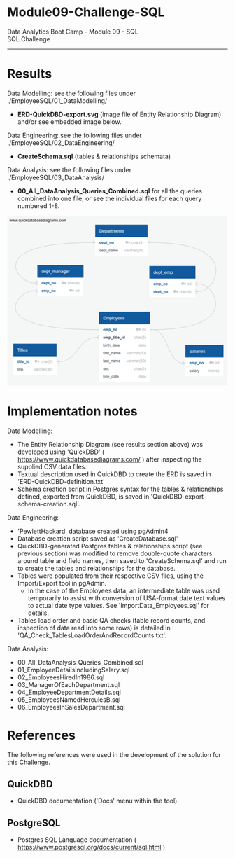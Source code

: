 # Module09-Challenge-SQL
Data Analytics Boot Camp - Module 09 - SQL \
SQL Challenge

---

# Results

Data Modelling: see the following files under ./EmployeeSQL/01_DataModelling/
- **ERD-QuickDBD-export.svg** (image file of Entity Relationship Diagram) and/or see embedded image below.

Data Engineering: see the following files under ./EmployeeSQL/02_DataEngineering/
- **CreateSchema.sql** (tables & relationships schemata)

Data Analysis: see the following files under ./EmployeeSQL/03_DataAnalysis/
- **00_All_DataAnalysis_Queries_Combined.sql** for all the queries combined into one file, or see the individual files for each query numbered 1-8.

<img src=./EmployeeSQL/01_DataModelling/ERD-QuickDBD-export.png>

# Implementation notes

Data Modelling:
- The Entity Relationship Diagram (see results section above) was developed using 'QuickDBD' ( https://www.quickdatabasediagrams.com/ ) after inspecting the supplied CSV data files.
- Textual description used in QuickDBD to create the ERD is saved in 'ERD-QuickDBD-definition.txt'
- Schema creation script in Postgres syntax for the tables & relationships defined, exported from QuickDBD, is saved in 'QuickDBD-export-schema-creation.sql'.

Data Engineering:
- 'PewlettHackard' database created using pgAdmin4
- Database creation script saved as 'CreateDatabase.sql'
- QuickDBD-generated Postgres tables & relationships script (see previous section) was modified to remove double-quote characters around table and field names, then saved to 'CreateSchema.sql' and run to create the tables and relationships for the database.
- Tables were populated from their respective CSV files, using the Import/Export tool in pgAdmin.
    - In the case of the Employees data, an intermediate table was used temporarily to assist with conversion of USA-format date text values to actual date type values. See 'ImportData_Employees.sql' for details.
- Tables load order and basic QA checks (table record counts, and inspection of data read into some rows) is detailed in 'QA_Check_TablesLoadOrderAndRecordCounts.txt'.

Data Analysis:
- 00_All_DataAnalysis_Queries_Combined.sql
- 01_EmployeeDetailsIncludingSalary.sql
- 02_EmployeesHiredIn1986.sql
- 03_ManagerOfEachDepartment.sql
- 04_EmployeeDepartmentDetails.sql
- 05_EmployeesNamedHerculesB.sql
- 06_EmployeesInSalesDepartment.sql

# References

The following references were used in the development of the solution for this Challenge.

## QuickDBD
- QuickDBD documentation ('Docs' menu within the tool)

## PostgreSQL
- Postgres SQL Language documentation ( https://www.postgresql.org/docs/current/sql.html )
